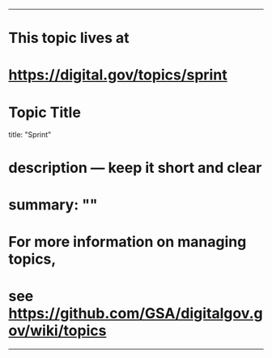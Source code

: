 
---
# This topic lives at
# https://digital.gov/topics/sprint

# Topic Title
title: "Sprint"

# description — keep it short and clear
# summary: ""


# For more information on managing topics,
# see https://github.com/GSA/digitalgov.gov/wiki/topics
---